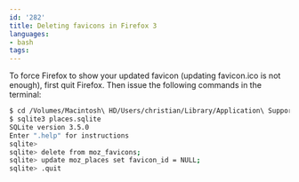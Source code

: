 ```yaml
---
id: '282'
title: Deleting favicons in Firefox 3
languages:
- bash
tags:
---
```

To force Firefox to show your updated favicon (updating favicon.ico is not enough), first quit Firefox. Then issue the following commands in the terminal:


```bash
$ cd /Volumes/Macintosh\ HD/Users/christian/Library/Application\ Support/Firefox/Profiles/46xov8kt.default
$ sqlite3 places.sqlite 
SQLite version 3.5.0
Enter ".help" for instructions
sqlite> 
sqlite> delete from moz_favicons;
sqlite> update moz_places set favicon_id = NULL;
sqlite> .quit
```
    


